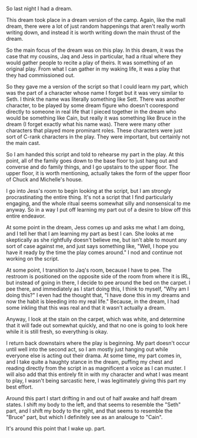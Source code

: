 So last night I had a dream.

This dream took place in a dream version of the camp. Again, like the mall
dream, there were a lot of just random happenings that aren't really worth
writing down, and instead it is worth writing down the main thrust of the
dream.

So the main focus of the dream was on this play. In this dream, it was the case
that my cousins, Jaq and Jess in particular, had a ritual where they would
gather people to recite a play of theirs. It was something of an original play.
From what I can gather in my waking life, it was a play that they had
commissioned out.

So they gave me a version of the script so that I could learn my part, which
was the part of a character whose name I forget but it was very similar to
Seth. I think the name was literally something like Sett. There was another
character, to be played by some dream figure who doesn't coorespond directly to
someone in real life that I pieced together in the dream who would be something
like Cain, but really it was something like Bruce in the dream (I forget
exactly what his name was). There were many other characters that played more
prominant roles. These characters were just sort of C-rank characters in the
play. They were important, but certainly not the main cast.

So I am handed this script and told to rehearse my part in the play. At this
point, all of the family goes down to the base floor to just hang out and
converse and do family things, and I go upstairs to the upper floor. The upper
floor, it is worth mentioning, actually takes the form of the upper floor of
Chuck and Michelle's house.

I go into Jess's room to begin looking at the script, but I am strongly
procrastinating the entire thing. It's not a script that I find particularly
engaging, and the whole ritual seems somewhat silly and nonsensical to me
anyway. So in a way I put off learning my part out of a desire to blow off this
entire endeavor.

At some point in the dream, Jess comes up and asks me what I am doing, and I
tell her that I am learning my part as best I can. She looks at me skeptically
as she rightfully doesn't believe me, but isn't able to mount any sort of case
against me, and just says something like, "Well, I hope you have it ready by
the time the play comes around." I nod and continue not working on the script.

At some point, I transition to Jaq's room, because I have to pee. The restroom
is positioned on the opposite side of the room from where it is IRL, but
instead of going in there, I decide to pee around the bed on the carpet. I pee
there, and immediately as I start doing this, I think to myself, "Why am I
doing this?" I even had the thought that, "I have done this in my dreams and
now the habit is bleeding into my real life." Because, in the dream, I had some
inkling that this was real and that it wasn't actually a dream.

Anyway, I look at the stain on the carpet, which was white, and determine that
it will fade out somewhat quickly, and that no one is going to look here while
it is still fresh, so everything is okay.

I return back downstairs where the play is beginning. My part doesn't occur
until well into the second act, so I am mostly just hanging out while everyone
else is acting out their drama. At some time, my part comes in, and I take
quite a haughty stance in the dream, puffing my chest and reading directly from
the script in as magnificent a voice as I can muster. I will also add that this
entirely fit in with my character and what I was meant to play, I wasn't being
sarcastic here, I was legitimately giving this part my best effort.

Around this part I start drifting in and out of half awake and half dream
states. I shift my body to the left, and that seems to resemble the "Seth"
part, and I shift my body to the rgiht, and that seems to resemble the "Bruce"
part, but which I definitely see as an analouge to "Cain".

It's around this point that I wake up.
part. 
